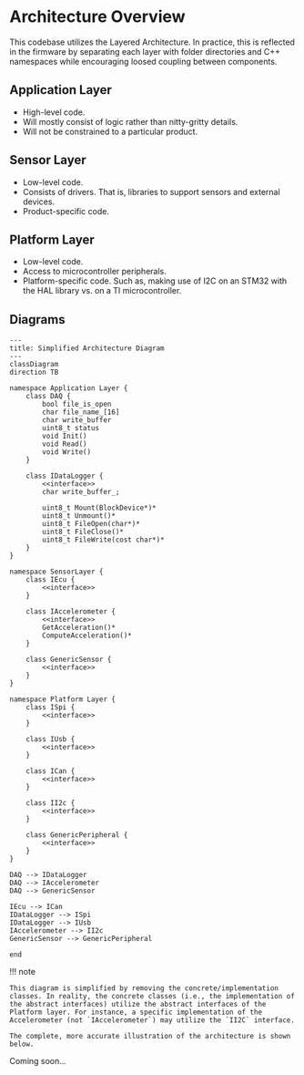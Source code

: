 # Architecture Overview

This codebase utilizes the Layered Architecture. In practice, this is reflected in the firmware by separating each layer with folder directories and C++ namespaces while encouraging loosed coupling between components.

## Application Layer
  - High-level code.
  - Will mostly consist of logic rather than nitty-gritty details.
  - Will not be constrained to a particular product.

## Sensor Layer
  - Low-level code.
  - Consists of drivers. That is, libraries to support sensors and external devices.
  - Product-specific code.

## Platform Layer
  - Low-level code.
  - Access to microcontroller peripherals.
  - Platform-specific code. Such as, making use of I2C on an STM32 with the HAL library vs. on a TI microcontroller.

## Diagrams

```mermaid
---
title: Simplified Architecture Diagram
---
classDiagram
direction TB

namespace Application Layer {
    class DAQ {
        bool file_is_open
        char file_name_[16]
        char write_buffer
        uint8_t status
        void Init()
        void Read()
        void Write()
    }

    class IDataLogger {
        <<interface>>
        char write_buffer_;

        uint8_t Mount(BlockDevice*)*
        uint8_t Unmount()*
        uint8_t FileOpen(char*)*
        uint8_t FileClose()*
        uint8_t FileWrite(cost char*)*
    }
}

namespace SensorLayer {
    class IEcu {
        <<interface>>
    }

    class IAccelerometer {
        <<interface>>
        GetAcceleration()*
        ComputeAcceleration()*
    }

    class GenericSensor {
        <<interface>>
    }
}

namespace Platform Layer {
    class ISpi {
        <<interface>>
    }

    class IUsb {
        <<interface>>
    }

    class ICan {
        <<interface>>
    }

    class II2c {
        <<interface>>
    }

    class GenericPeripheral {
        <<interface>>
    }
}
        
DAQ --> IDataLogger
DAQ --> IAccelerometer
DAQ --> GenericSensor

IEcu --> ICan
IDataLogger --> ISpi
IDataLogger --> IUsb
IAccelerometer --> II2c
GenericSensor --> GenericPeripheral

end
```

!!! note

    This diagram is simplified by removing the concrete/implementation classes. In reality, the concrete classes (i.e., the implementation of the abstract interfaces) utilize the abstract interfaces of the Platform layer. For instance, a specific implementation of the Accelerometer (not `IAccelerometer`) may utilize the `II2C` interface.

    The complete, more accurate illustration of the architecture is shown below.

Coming soon...
